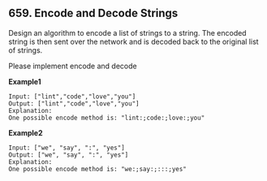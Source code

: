 ## 659. Encode and Decode Strings

Design an algorithm to encode a list of strings to a string. 
The encoded string is then sent over the network and is decoded back to the original list of strings.

Please implement encode and decode

**Example1**
```
Input: ["lint","code","love","you"]
Output: ["lint","code","love","you"]
Explanation:
One possible encode method is: "lint:;code:;love:;you"
```

**Example2**
```
Input: ["we", "say", ":", "yes"]
Output: ["we", "say", ":", "yes"]
Explanation:
One possible encode method is: "we:;say:;:::;yes"
```
